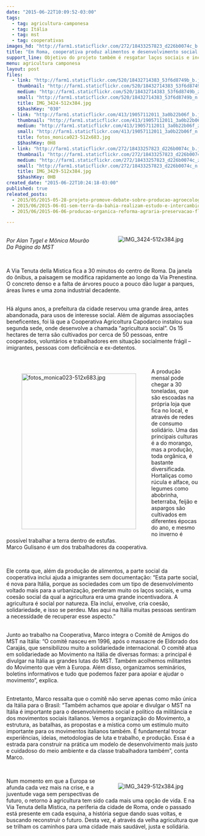 ```yaml
---
date: "2015-06-22T10:09:52-03:00"
tags:
  - tag: agricultura-camponesa
  - tag: Itália
  - tag: mst
  - tag: cooperativas
images_hd: "http://farm1.staticflickr.com/272/18433257823_d226b0074c_b.jpg"
title: "Em Roma, cooperativa produz alimentos e desenvolvimento social dentro da cidade"
support_line: Objetivo do projeto também é resgatar laços sociais e incluir socialmente imigrantes e outros grupos frágeis.
menu: agricultura camponesa
layout: post
files:
  - link: "http://farm1.staticflickr.com/520/18432714383_53f6d8749b_b.jpg"
    thumbnail: "http://farm1.staticflickr.com/520/18432714383_53f6d8749b_t.jpg"
    medium: "http://farm1.staticflickr.com/520/18432714383_53f6d8749b_z.jpg"
    small: "http://farm1.staticflickr.com/520/18432714383_53f6d8749b_n.jpg"
    title: IMG_3424-512x384.jpg
    $$hashKey: "030"
  - link: "http://farm1.staticflickr.com/413/19057112011_3a0b22b06f_b.jpg"
    thumbnail: "http://farm1.staticflickr.com/413/19057112011_3a0b22b06f_t.jpg"
    medium: "http://farm1.staticflickr.com/413/19057112011_3a0b22b06f_z.jpg"
    small: "http://farm1.staticflickr.com/413/19057112011_3a0b22b06f_n.jpg"
    title: fotos_monica023-512x683.jpg
    $$hashKey: 0H8
  - link: "http://farm1.staticflickr.com/272/18433257823_d226b0074c_b.jpg"
    thumbnail: "http://farm1.staticflickr.com/272/18433257823_d226b0074c_t.jpg"
    medium: "http://farm1.staticflickr.com/272/18433257823_d226b0074c_z.jpg"
    small: "http://farm1.staticflickr.com/272/18433257823_d226b0074c_n.jpg"
    title: IMG_3429-512x384.jpg
    $$hashKey: 0HB
created_date: "2015-06-22T10:24:18-03:00"
published: true
releated_posts:
  - 2015/05/2015-05-28-projeto-promove-debate-sobre-producao-agroecologica-do-mst.md
  - 2015/06/2015-06-01-sem-terra-da-bahia-realizam-estudo-e-intercambio-de-experiencias-agroecologicas.md
  - 2015/06/2015-06-06-producao-organica-reforma-agraria-preservacao-florestal-a-historia-do-sitio-a-boa-terra.md

---
```

<figure class="image" style="float:right"><img alt="IMG_3424-512x384.jpg" src="http://farm1.staticflickr.com/520/18432714383_53f6d8749b_b.jpg" />
<figcaption></figcaption>
</figure>

<p><br />
<em>Por Alan Tygel e M&ocirc;nica Mour&atilde;o<br />
Da P&aacute;gina do MST</em></p>

<p>&nbsp;</p>

<p>A Via Tenuta della Mistica fica a 30 minutos do centro de Roma. Da janela do &ocirc;nibus, a paisagem se modifica rapidamente ao longo da Via Prenestina. O concreto denso e a falta de &aacute;rvores pouco a pouco d&atilde;o lugar a parques, &aacute;reas livres e uma zona industrial decadente.</p>

<p><br />
H&aacute; alguns anos, a prefeitura da cidade reservou uma grande &aacute;rea, antes abandonada, para usos de interesse social. Al&eacute;m de algumas associa&ccedil;&otilde;es beneficentes, foi l&aacute; que a Cooperativa Agricoltura Capodarco instalou sua segunda sede, onde desenvolve a chamada &ldquo;agricultura social&rdquo;. Os 15 hectares de terra s&atilde;o cultivados por cerca de 50 pessoas, entre cooperados, volunt&aacute;rios e trabalhadores em situa&ccedil;&atilde;o socialmente fr&aacute;gil &ndash; imigrantes, pessoas com defici&ecirc;ncia e ex-detentos.</p>

<p>&nbsp;</p>

<figure class="image" style="float:left"><img alt="fotos_monica023-512x683.jpg" height="407" src="http://farm1.staticflickr.com/413/19057112011_3a0b22b06f_b.jpg" width="300" />
<figcaption></figcaption>
</figure>

<p>A produ&ccedil;&atilde;o mensal pode chegar a 30 toneladas, que s&atilde;o escoadas na pr&oacute;pria loja que fica no local, e atrav&eacute;s de redes de consumo solid&aacute;rio. Uma das principais culturas &eacute; a do morango, mas a produ&ccedil;&atilde;o, toda org&acirc;nica, &eacute; bastante diversificada. Hortali&ccedil;as como r&uacute;cula e alface, ou legumes como abobrinha, beterraba, feij&atilde;o e aspargos s&atilde;o cultivados em diferentes &eacute;pocas do ano, e mesmo no inverno &eacute; poss&iacute;vel trabalhar a terra dentro de estufas.<br />
Marco Gulisano &eacute; um dos trabalhadores da cooperativa.&nbsp;</p>

<p>&nbsp;</p>

<p>Ele conta que, al&eacute;m da produ&ccedil;&atilde;o de alimentos, a parte social da cooperativa inclui ajuda a imigrantes sem documenta&ccedil;&atilde;o: &ldquo;Esta parte social, &eacute; nova para It&aacute;lia, porque as sociedades com um tipo de desenvolvimento voltado mais para a urbaniza&ccedil;&atilde;o, perderam muito os la&ccedil;os sociais, e uma coes&atilde;o social da qual a agricultura era uma grande incentivadora. A agricultura &eacute; social por natureza. Ela inclui, envolve, cria coes&atilde;o, solidariedade, e isso se perdeu. Mas aqui na It&aacute;lia muitas pessoas sentiram a necessidade de recuperar esse aspecto.&rdquo;</p>

<p><br />
Junto ao trabalho na Cooperativa, Marco integra o Comit&ecirc; de Amigos do MST na It&aacute;lia: &ldquo;O comit&ecirc; nasceu em 1996, ap&oacute;s o massacre de Eldorado dos Caraj&aacute;s, que sensibilizou muito a solidariedade internacional. O comit&ecirc; atua em solidariedade ao Movimento na It&aacute;lia de diversas formas: a principal &eacute; divulgar na It&aacute;lia as grandes lutas do MST. Tamb&eacute;m acolhemos militantes do Movimento que v&ecirc;m &agrave; Europa. Al&eacute;m disso, organizamos semin&aacute;rios, boletins informativos e tudo que podemos fazer para apoiar e ajudar o movimento&rdquo;, explica.</p>

<p><br />
Entretanto, Marco ressalta que o comit&ecirc; n&atilde;o serve apenas como m&atilde;o &uacute;nica da It&aacute;lia para o Brasil: &ldquo;Tamb&eacute;m achamos que apoiar e divulgar o MST na It&aacute;lia &eacute; importante para o desenvolvimento social e pol&iacute;tico da milit&acirc;ncia e dos movimentos sociais italianos. Vemos a organiza&ccedil;&atilde;o do Movimento, a estrutura, as batalhas, as propostas e a m&iacute;stica como um est&iacute;mulo muito importante para os movimentos italianos tamb&eacute;m. &Eacute; fundamental trocar experi&ecirc;ncias, ideias, metodologias de luta e trabalho, e produ&ccedil;&atilde;o. Essa &eacute; a estrada para construir na pr&aacute;tica um modelo de desenvolvimento mais justo e cuidadoso do meio ambiente e da classe trabalhadora tamb&eacute;m&rdquo;, conta Marco.</p>

<p>&nbsp;</p>

<figure class="image" style="float:right"><img alt="IMG_3429-512x384.jpg" src="http://farm1.staticflickr.com/272/18433257823_d226b0074c_b.jpg" />
<figcaption></figcaption>
</figure>

<p>Num momento em que a Europa se afunda cada vez mais na crise, e a juventude vaga sem perspectivas de futuro, o retorno &agrave; agricultura tem sido cada mais uma op&ccedil;&atilde;o de vida. E na Via Tenuta della Mistica, na periferia da cidade de Roma, onde o passado est&aacute; presente em cada esquina, a hist&oacute;ria segue dando suas voltas, e buscando reconstruir o futuro. Desta vez, &eacute; atrav&eacute;s da velha agricultura que se trilham os caminhos para uma cidade mais saud&aacute;vel, justa e solid&aacute;ria.</p>
